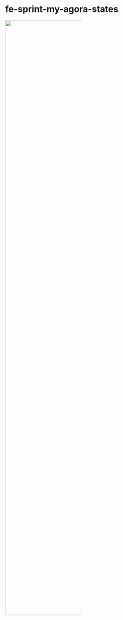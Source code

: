 # fe-sprint-my-agora-states<br>
  
<img width="70%" src="https://user-images.githubusercontent.com/120698922/225045710-9c70fb92-629e-4d4c-8f99-f6d2c4d345d6.gif"/>

